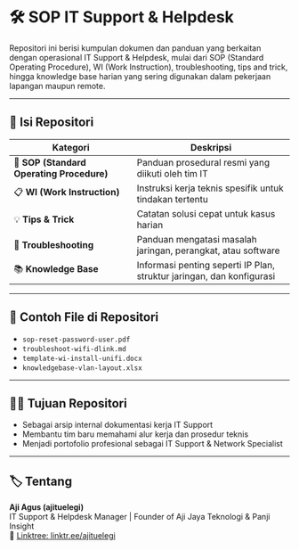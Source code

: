 # 🛠️ SOP IT Support & Helpdesk

Repositori ini berisi kumpulan dokumen dan panduan yang berkaitan dengan operasional IT Support & Helpdesk, mulai dari SOP (Standard Operating Procedure), WI (Work Instruction), troubleshooting, tips and trick, hingga knowledge base harian yang sering digunakan dalam pekerjaan lapangan maupun remote.

---

## 📂 Isi Repositori

| Kategori         | Deskripsi                                                                 |
|------------------|--------------------------------------------------------------------------|
| 📝 **SOP (Standard Operating Procedure)** | Panduan prosedural resmi yang diikuti oleh tim IT |
| 📋 **WI (Work Instruction)**              | Instruksi kerja teknis spesifik untuk tindakan tertentu |
| 💡 **Tips & Trick**                      | Catatan solusi cepat untuk kasus harian |
| 🔧 **Troubleshooting**                   | Panduan mengatasi masalah jaringan, perangkat, atau software |
| 📚 **Knowledge Base**                    | Informasi penting seperti IP Plan, struktur jaringan, dan konfigurasi |

---

## 📎 Contoh File di Repositori

- `sop-reset-password-user.pdf`
- `troubleshoot-wifi-dlink.md`
- `template-wi-install-unifi.docx`
- `knowledgebase-vlan-layout.xlsx`

---

## 🧑‍💻 Tujuan Repositori

- Sebagai arsip internal dokumentasi kerja IT Support
- Membantu tim baru memahami alur kerja dan prosedur teknis
- Menjadi portofolio profesional sebagai IT Support & Network Specialist

---

## 🏷️ Tentang

**Aji Agus (ajituelegi)**  
IT Support & Helpdesk Manager | Founder of Aji Jaya Teknologi & Panji Insight  
🔗 [Linktree: linktr.ee/ajituelegi](https://linktr.ee/ajituelegi)

